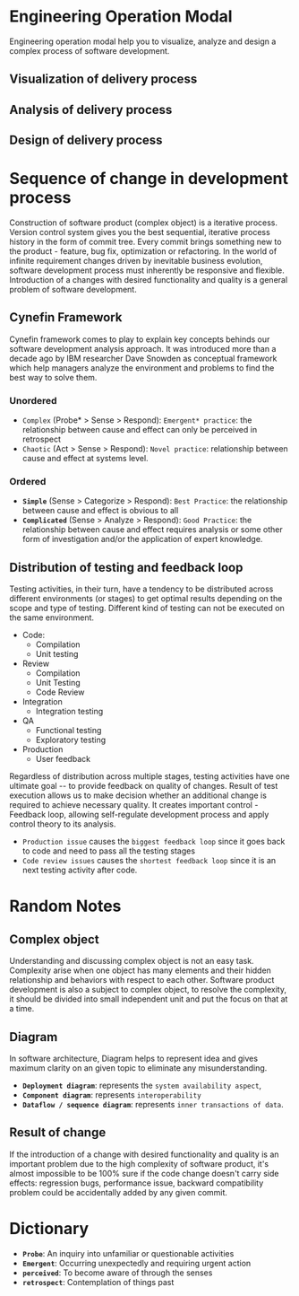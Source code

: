 # Engineering Operation Modal
Engineering operation modal help you to visualize, analyze and design a complex process of software development.

## Visualization of delivery process
## Analysis of delivery process
## Design of delivery process

# Sequence of change in development process
Construction of software product (complex object) is a iterative process. Version control system gives you the best sequential, iterative process history in the form of commit tree. Every commit brings something new to the product - feature, bug fix, optimization or refactoring. In the world of infinite requirement changes driven by inevitable business evolution, software development process must inherently be responsive and flexible. Introduction of a changes with desired functionality and quality is a general problem of software development. 

## Cynefin Framework
Cynefin framework comes to play to explain key concepts behinds our software development analysis approach. It was introduced more than a decade ago by IBM researcher Dave Snowden as conceptual framework which help managers analyze the environment and problems to find the best way to solve them.
### Unordered
* `Complex` (Probe* > Sense > Respond): `Emergent* practice`: the relationship between cause and effect can only be perceived in retrospect
* `Chaotic` (Act > Sense > Respond): `Novel practice`: relationship between cause and effect at systems level.

### Ordered
* **`Simple`** (Sense > Categorize > Respond): `Best Practice`: the relationship between cause and effect is obvious to all
* **`Complicated`** (Sense > Analyze > Respond): `Good Practice`: the relationship between cause and effect requires analysis or some other form of investigation and/or the application of expert knowledge.

## Distribution of testing and feedback loop
Testing activities, in their turn, have a tendency to be distributed across different environments (or stages) to get optimal results depending on the scope and type of testing. Different kind of testing can not be executed on the same environment.
- Code:
  - Compilation
  - Unit testing
- Review
  - Compilation
  - Unit Testing
  - Code Review
- Integration
  - Integration testing
- QA
  - Functional testing
  - Exploratory testing
- Production
  - User feedback

Regardless of distribution across multiple stages, testing activities have one ultimate goal -- to provide feedback on quality of changes. Result of test execution allows us to make decision whether an additional change is required to achieve necessary quality. It creates important control - Feedback loop, allowing self-regulate development process and apply control theory to its analysis.

- `Production issue` causes the `biggest feedback loop` since it goes back to code and need to pass all the testing stages
- `Code review issues` causes the `shortest feedback loop` since it is an next testing activity after code.

# Random Notes

## Complex object
Understanding and discussing complex object is not an easy task. Complexity arise when one object has many elements and their hidden relationship and behaviors with respect to each other. Software product development is also a subject to complex object, to resolve the complexity, it should be divided into small independent unit and put the focus on that at a time.

## Diagram
In software architecture, Diagram helps to represent idea and gives maximum clarity on an given topic to eliminate any misunderstanding.

* **`Deployment diagram`**: represents the `system availability aspect`,
* **`Component diagram`**: represents `interoperability`
* **`Dataflow / sequence diagram`**: represents `inner transactions of data`.

## Result of change
If the introduction of a change with desired functionality and quality is an important problem due to the high complexity of software product, it's almost impossible to be 100% sure if the code change doesn't carry side effects: regression bugs, performance issue, backward compatibility problem could be accidentally added by any given commit.

# Dictionary
* **`Probe`**: An inquiry into unfamiliar or questionable activities
* **`Emergent`**: Occurring unexpectedly and requiring urgent action
* **`perceived`**: To become aware of through the senses
* **`retrospect`**: Contemplation of things past